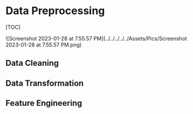 #  Data Preprocessing

[TOC]



![Screenshot 2023-01-28 at 7.55.57 PM](../../../../../Assets/Pics/Screenshot 2023-01-28 at 7.55.57 PM.png)



## Data Cleaning



## Data Transformation



## Feature Engineering

